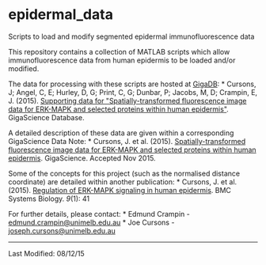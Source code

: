 # epidermal_data
Scripts to load and modify segmented epidermal immunofluorescence data


This repository contains a collection of MATLAB scripts which allow 
immunofluorescence data from human epidermis to be loaded and/or
modified.


The data for processing with these scripts are hosted at [GigaDB](http://gigadb.address/for/data "GigaDB"):
	* Cursons, J; Angel, C, E; Hurley, D, G; Print, C, G; Dunbar, P; Jacobs, M, D; Crampin, E, J. (2015). [Supporting data for "Spatially-transformed fluorescence image data for ERK-MAPK and selected proteins within human epidermis"](http://dx.doi.org/10.5524/100168). GigaScience Database. 


A detailed description of these data are given within a corresponding GigaScience Data Note:
	* Cursons, J. et al. (2015). [Spatially-transformed fluorescence image data for ERK-MAPK and selected proteins within human epidermis](http://dx.doi.org/10.1186/s13742-015-0102-5). GigaScience. Accepted Nov 2015.


Some of the concepts for this project (such as the normalised distance coordinate) are detailed within another publication:
	* Cursons, J. et al. (2015). [Regulation of ERK-MAPK signaling in human epidermis](http://dx.doi.org/10.1186/s12918-015-0187-6). BMC Systems Biology. *9*(1): 41


For further details, please contact:
	* Edmund Crampin - edmund.crampin@unimelb.edu.au
	* Joe Cursons - joseph.cursons@unimelb.edu.au

------------------------------
Last Modified: 08/12/15

